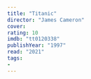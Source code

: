 ```yaml
---
title: "Titanic"
director: "James Cameron"
cover: 
rating: 10
imdb: "tt0120338"
publishYear: "1997"
read: "2021"
tags:
- 
---
```

